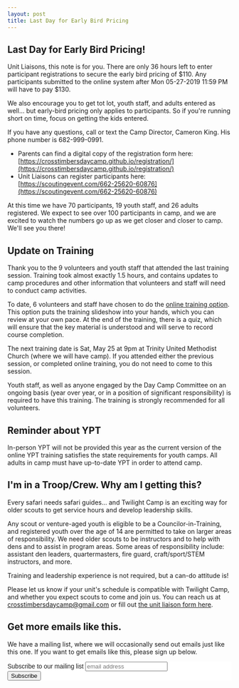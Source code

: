 ```yaml
---
layout: post
title: Last Day for Early Bird Pricing
---
```


## Last Day for Early Bird Pricing!

Unit Liaisons, this note is for you.  There are only 36 hours left to enter participant registrations to secure the early bird pricing of $110.  Any participants submitted to the online system after Mon 05-27-2019 11:59 PM will have to pay $130.

We also encourage you to get tot lot, youth staff, and adults entered as well... but early-bird pricing only applies to participants.  So if you're running short on time, focus on getting the kids entered.

If you have any questions, call or text the Camp Director, Cameron King.  His phone number is 682-999-0991.

- Parents can find a digital copy of the registration form here: [https://crosstimbersdaycamp.github.io/registration/](https://crosstimbersdaycamp.github.io/registration/)
- Unit Liaisons can register participants here: [https://scoutingevent.com/662-25620-60876](https://scoutingevent.com/662-25620-60876)

At this time we have 70 participants, 19 youth staff, and 26 adults registered.  We expect to see over 100 participants in camp, and we are excited to watch the numbers go up as we get closer and closer to camp.  We'll see you there! 

## Update on Training

Thank you to the 9 volunteers and youth staff that attended the last training session.  Training took almost exactly 1.5 hours, and contains updates to camp procedures and other information that volunteers and staff will need to conduct camp activities.

To date, 6 volunteers and staff have chosen to do the [online training option](https://crosstimbersdaycamp.github.io/2019/05/08/get-dinosaur-trained/).  This option puts the training slideshow into your hands, which you can review at your own pace.  At the end of the training, there is a quiz, which will ensure that the key material is understood and will serve to record course completion.

The next training date is Sat, May 25 at 9pm at Trinity United Methodist Church (where we will have camp).  If you attended either the previous session, or completed online training, you do not need to come to this session.

Youth staff, as well as anyone engaged by the Day Camp Committee on an ongoing basis (year over year, or in a position of significant responsibility) is required to have this training.  The training is strongly recommended for all volunteers. 

## Reminder about YPT

In-person YPT will not be provided this year as the current version of the online YPT training satisfies the state requirements for youth camps.  All adults in camp must have up-to-date YPT in order to attend camp. 

## I'm in a Troop/Crew.  Why am I getting this?

Every safari needs safari guides... and Twilight Camp is an exciting way for older scouts to get service hours and develop leadership skills. 

Any scout or venture-aged youth is eligible to be a Councilor-in-Training, and registered youth over the age of 14 are permitted to take on larger areas of responsibility.  We need older scouts to be instructors and to help with dens and to assist in program areas.  Some areas of responsibility include: assistant den leaders, quartermasters, fire guard, craft/sport/STEM instructors, and more.

Training and leadership experience is not required, but a can-do attitude is!

Please let us know if your unit's schedule is compatible with Twilight Camp, and whether you expect scouts to come and join us.  You can reach us at [crosstimbersdaycamp@gmail.com](mailto:crosstimbersdaycamp@gmail.com) or fill out [the unit liaison form here](/units/).

## Get more emails like this.

We have a mailing list, where we will occasionally send out emails just like this one.  If you want to get emails like this, please sign up below.

<!-- Begin Mailchimp Signup Form -->
<link href="//cdn-images.mailchimp.com/embedcode/slim-10_7.css" rel="stylesheet" type="text/css">
<style type="text/css">
	#mc_embed_signup{background:#fff; clear:left; font:14px Helvetica,Arial,sans-serif; }
	/* Add your own Mailchimp form style overrides in your site stylesheet or in this style block.
	   We recommend moving this block and the preceding CSS link to the HEAD of your HTML file. */
</style>
<div id="mc_embed_signup">
<form action="https://crosstimbersdistrict.us20.list-manage.com/subscribe/post?u=891c0ef10c4e37d9e4be81b22&amp;id=9952788ab8" method="post" id="mc-embedded-subscribe-form" name="mc-embedded-subscribe-form" class="validate" target="_blank" novalidate>
    <div id="mc_embed_signup_scroll">
	<label for="mce-EMAIL">Subscribe to our mailing list</label>
	<input type="email" value="" name="EMAIL" class="email" id="mce-EMAIL" placeholder="email address" required>
    <!-- real people should not fill this in and expect good things - do not remove this or risk form bot signups-->
    <div style="position: absolute; left: -5000px;" aria-hidden="true"><input type="text" name="b_891c0ef10c4e37d9e4be81b22_9952788ab8" tabindex="-1" value=""></div>
    <div class="clear"><input type="submit" value="Subscribe" name="subscribe" id="mc-embedded-subscribe" class="button"></div>
    </div>
</form>
</div>

<!--End mc_embed_signup-->
